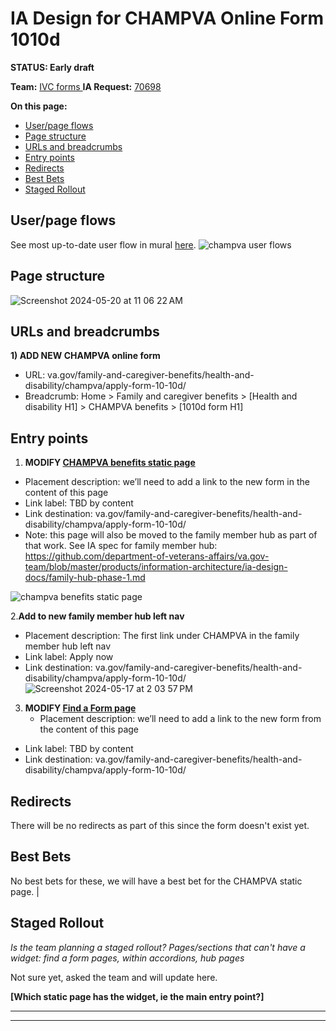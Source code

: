 # IA Design for CHAMPVA Online Form 1010d
**STATUS: Early draft**

**Team:** [IVC forms
](https://github.com/department-of-veterans-affairs/va.gov-team/blob/master/products/health-care/integrated-health/README.md)
**IA Request:** [70698](https://github.com/orgs/department-of-veterans-affairs/projects/929/views/26?pane=issue&itemId=46249175)

**On this page:**
- [User/page flows](#flows)
- [Page structure](#map)
- [URLs and breadcrumbs](#url)
- [Entry points](#nav)
- [Redirects](#redirects)
- [Best Bets](#bestbets)
- [Staged Rollout](#stagedrollout)


## <a name="flows"></a>User/page flows <br>
See most up-to-date user flow in mural [here](https://app.mural.co/t/departmentofveteransaffairs9999/m/departmentofveteransaffairs9999/1702677961676/13148d7aadd948a857eaa8fe5e04f6a9b09c3f9e?sender=ua67f17f1c416a96ea04d2476). 
![champva user flows](https://github.com/department-of-veterans-affairs/va.gov-team/assets/122126772/cbca1cec-9f66-4bb5-9247-792bf308077a)


## <a name="map"></a>Page structure<br>
![Screenshot 2024-05-20 at 11 06 22 AM](https://github.com/department-of-veterans-affairs/va.gov-team/assets/122126772/b08c42f3-ad42-43bc-a09f-1c69cc283556)



## <a name="url"></a>URLs and breadcrumbs

**1) ADD NEW CHAMPVA online form**
- URL: va.gov/family-and-caregiver-benefits/health-and-disability/champva/apply-form-10-10d/
- Breadcrumb: Home > Family and caregiver benefits > [Health and disability H1] > CHAMPVA benefits > [1010d form H1]


## <a name="nav"></a>Entry points <br>

1. **MODIFY [CHAMPVA benefits static page](https://www.va.gov/health-care/family-caregiver-benefits/champva/)**
  - Placement description: we’ll need to add a link to the new form in the content of this page
  - Link label: TBD by content
  - Link destination: va.gov/family-and-caregiver-benefits/health-and-disability/champva/apply-form-10-10d/
  - Note: this page will also be moved to the family member hub as part of that work. See IA spec for family member hub: https://github.com/department-of-veterans-affairs/va.gov-team/blob/master/products/information-architecture/ia-design-docs/family-hub-phase-1.md
    
![champva benefits static page](https://github.com/department-of-veterans-affairs/va.gov-team/assets/122126772/514f4385-df84-4833-8c82-3d44994b302e)

2.**Add to new family member hub left nav**
  - Placement description: The first link under CHAMPVA in the family member hub left nav
  - Link label: Apply now
  - Link destination: va.gov/family-and-caregiver-benefits/health-and-disability/champva/apply-form-10-10d/
![Screenshot 2024-05-17 at 2 03 57 PM](https://github.com/department-of-veterans-affairs/va.gov-team/assets/122126772/8f49519c-58c8-421b-b63d-c1e96ee33c7c)


3. **MODIFY [Find a Form page](https://www.va.gov/find-forms/about-form-10-10d/)**
   - Placement description: we’ll need to add a link to the new form from the content of this page
  - Link label: TBD by content
  - Link destination: va.gov/family-and-caregiver-benefits/health-and-disability/champva/apply-form-10-10d/




## <a name="redirects"></a>Redirects <br>
There will be no redirects as part of this since the form doesn't exist yet. 


## <a name="bestbets"></a>Best Bets<br>

No best bets for these, we will have a best bet for the CHAMPVA static page.                                                                                                            |

## <a name="stagedrollout"></a>Staged Rollout<br>
*Is the team planning a staged rollout? Pages/sections that can't have a widget: find a form pages, within accordions, hub pages*

Not sure yet, asked the team and will update here.

**[Which static page has the widget, ie the main entry point?]**




<hr>
<hr>
